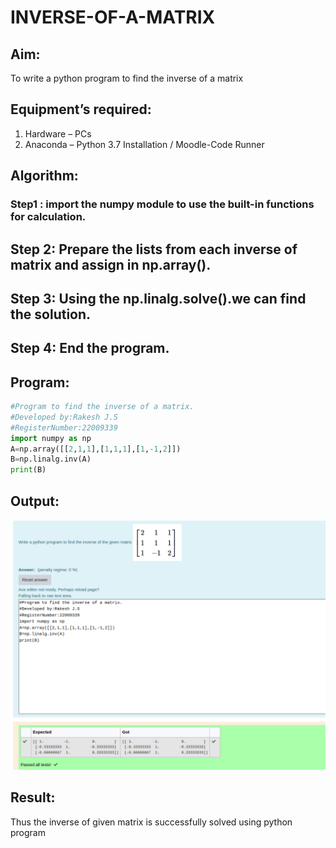 # INVERSE-OF-A-MATRIX
## Aim:
To write a python program to find the inverse of a matrix
## Equipment’s required:
1. 	Hardware – PCs
2. 	Anaconda – Python 3.7 Installation / Moodle-Code Runner
## Algorithm:
### Step1 : import the numpy module to use the built-in functions for calculation.

## Step 2: Prepare the lists from each inverse of matrix and assign in np.array().

## Step 3: Using the np.linalg.solve().we can find the solution.

## Step 4: End the program.

## Program:
```python
#Program to find the inverse of a matrix.
#Developed by:Rakesh J.S
#RegisterNumber:22009339
import numpy as np
A=np.array([[2,1,1],[1,1,1],[1,-1,2]])
B=np.linalg.inv(A)
print(B)
```
## Output:
![](/inverse.png)
## Result:
Thus the inverse of given matrix is successfully solved using python program

